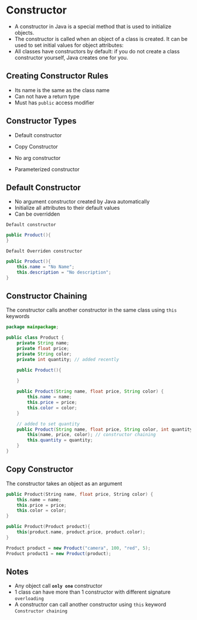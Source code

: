 # Constructor
- A constructor in Java is a special method that is used to initialize objects.
- The constructor is called when an object of a class is created. It can be used to set initial values for object attributes:
- All classes have constructors by default: if you do not create a class constructor yourself, Java creates one for you.

## Creating Constructor Rules
- Its name is the same as the class name
- Can not have a return type
- Must has `public` access modifier

## Constructor Types
- Default constructor

- Copy Constructor

- No arg constructor

- Parameterized constructor

## Default Constructor
- No argument constructor created by Java automatically
- Initialize all attributes to their default values
- Can be overridden

`Default constructor`
```java
public Product(){
}
```


`Default Overriden constructor`
```java
public Product(){
    this.name = "No Name";
    this.description = "No description";
}
```

## Constructor Chaining
The constructor calls another constructor in the same class using `this` keywords

```java
package mainpackage;

public class Product {
    private String name;
    private float price;
    private String color;
    private int quantity; // added recently

    public Product(){
        
    }

    public Product(String name, float price, String color) {
        this.name = name;
        this.price = price;
        this.color = color;
    }

    // added to set quantity
    public Product(String name, float price, String color, int quantity) {
        this(name, price, color); // constructor chaining
        this.quantity = quantity;
    }
}
```


## Copy Constructor
The constructor takes an object as an argument

```cpp
public Product(String name, float price, String color) {
    this.name = name;
    this.price = price;
    this.color = color;
}

public Product(Product product){
    this(product.name, product.price, product.color);
}
```

```java
Product product = new Product("camera", 100, "red", 5);
Product product1 = new Product(product);
```

## Notes
- Any object call **`only one`** constructor
- 1 class can have more than 1 constructor with different signature `overloading`
- A constructor can call another constructor using `this` keyword `Constructor chaining`

